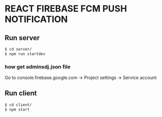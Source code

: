 # REACT FIREBASE FCM PUSH NOTIFICATION

## Run server

```bash
$ cd server/
$ npm run startdev
```

### how get adminsdj.json file

Go to console.firebase.google.com -> Project settings -> Service account

## Run client

```bash
$ cd client/
$ npm start
```